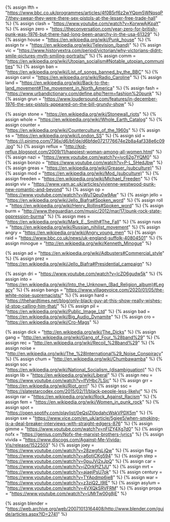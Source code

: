 {%	assign lfth = "https://www.bbc.co.uk/programmes/articles/4f0B5rf6z2wYQpm5WNqsqP7/they-swear-they-were-there-sex-pistols-at-the-lesser-free-trade-hall"	%}
{%	assign clash = "https://www.youtube.com/watch?v=KorwwAjKpaY"	%}
{%	assign zero = "https://theconversation.com/year-zero-for-british-punk-was-1976-but-there-had-long-been-anarchy-in-the-usa-61329"		%}
{%	assign house = "https://en.wikipedia.org/wiki/Punk_house"		%}
{%	assign tv = "https://en.wikipedia.org/wiki/Television_(band)"		%}
{%	assign vic = "https://www.historyextra.com/period/victorian/why-victorians-didnt-smile-pictures-myth-smiling-portraits/"		%}
{%	assign comm = "https://en.wikipedia.org/wiki/Utopian_socialism#Notable_utopian_communities"		%}
{%	assign ban = "https://en.wikipedia.org/wiki/List_of_songs_banned_by_the_BBC"		%}
{%	assign carol = "https://en.wikipedia.org/wiki/Radio_Caroline"		%}
{%	assign land = "https://en.wikipedia.org/wiki/Back-to-the-land_movement#The_movement_in_North_America"		%}
{%	assign fash = "https://www.urbandictionary.com/define.php?term=fashion%20punk"		%}
{%	assign grun = "https://www.loudersound.com/features/in-december-1976-the-sex-pistols-appeared-on-the-bill-grundy-show"		%}

{%	assign stone = "https://en.wikipedia.org/wiki/Stonewall_riots"		%}
{%	assign whole = "https://en.wikipedia.org/wiki/Whole_Earth_Catalog"		%}
{%	assign counter = "https://en.wikipedia.org/wiki/Counterculture_of_the_1960s"		%}
{%	assign ss = "https://en.wikipedia.org/wiki/London_SS"		%}
{%	assign sid = "https://i.pinimg.com/736x/d6/bf/de/d6bfde0721776674e2b8a4af338e6c09.jpg"		%}
{%	assign reflux = "http://kid-reflux.blogspot.com/2009/11/happiest-woman-among-all-women.html"		%}
{%	assign nazi = "https://www.youtube.com/watch?v=iyc62g7YQM0"		%}
{%	assign bonzo = "https://www.youtube.com/watch?v=P-L_5HedJbw"		%}
{%	assign greas = "https://en.wikipedia.org/wiki/Greaser_(subculture)"		%}
{%	assign mod = "https://en.wikipedia.org/wiki/Mod_(subculture)"		%}
{%	assign freeden = "https://en.wikipedia.org/wiki/Michael_Freeden"		%}
{%	assign viv = "https://www.vam.ac.uk/articles/vivienne-westwood-punk-new-romantic-and-beyond"		%}
{%	assign op = "https://www.youtube.com/watch?v=WuTQeu0w9Aw"		%}
{%	assign jello = "https://en.wikipedia.org/wiki/Jello_Biafra#Spoken_word"		%}
{%	assign roll = "https://en.wikipedia.org/wiki/Henry_Rollins#Spoken_word"		%}
{%	assign burm = "http://www.theguardian.com/music/2012/mar/17/punk-rock-state-oppression-burma"		%}
{%	assign mes = "https://en.wikipedia.org/wiki/Mark_E._Smith#The_Fall"		%}
{%	assign russ = "https://en.wikipedia.org/wiki/Russian_nihilist_movement"		%}
{%	assign angry = "https://en.wikipedia.org/wiki/Angry_young_men"		%}
{%	assign raid = "https://www.bbc.co.uk/news/uk-england-suffolk-40804501"		%}
{%	assign minogue = "http://en.wikipedia.org/wiki/Kenneth_Minogue"		%}

{%	assign ad = "https://en.wikipedia.org/wiki/Adbusters#Commercial_style"		%}
{%	assign prez = "https://en.wikipedia.org/wiki/Jello_Biafra#Presidential_campaign"		%}

{%	assign dri = "https://www.youtube.com/watch?v=lcZO6gudw5k"		%}
{%	assign into = "https://en.wikipedia.org/wiki/Into_the_Unknown_(Bad_Religion_album)#Legacy"		%}
{%	assign bangs = "https://www.villagevoice.com/2020/01/05/the-white-noise-supremacists/"		%}
{%	assign hard = "https://thehardtimes.net/blog/only-black-guy-at-this-show-really-wishes-id-stop-calling-him-that/"		%}
{%	assign pil = "https://en.wikipedia.org/wiki/Public_Image_Ltd"		%}
{%	assign bad = "https://en.wikipedia.org/wiki/Big_Audio_Dynamite"		%}
{%	assign cro = "https://en.wikipedia.org/wiki/Cro-Mags"		%}

{%	assign dick = "http://en.wikipedia.org/wiki/The_Dicks"		%}
{%	assign gang = "http://en.wikipedia.org/wiki/Gang_of_Four_%28band%29"		%}
{%	assign rec = "http://en.wikipedia.org/wiki/Recoil_%28band%29"		%}
{%	assign noise = "http://en.wikipedia.org/wiki/The_%28International%29_Noise_Conspiracy"		%}
{%	assign chum = "http://en.wikipedia.org/wiki/Chumbawamba"		%}
{%	assign soc = "https://en.wikipedia.org/wiki/National_Socialism_(disambiguation)"		%}
{%	assign lib = "https://en.wikipedia.org/wiki/Liberal"		%}
{%	assign neu = "https://www.youtube.com/watch?v=IfVHbc7LSic"		%}
{%	assign grr = "https://en.wikipedia.org/wiki/Riot_grrrl"		%}
{%	assign ssc = "https://slatestarcodex.com/2015/02/11/black-people-less-likely/"	%}
{%	assign rar = "https://en.wikipedia.org/wiki/Rock_Against_Racism"		%}
{%	assign fem = "https://en.wikipedia.org/wiki/Women_in_punk_rock"		%}
{%	assign spot = "https://open.spotify.com/playlist/0eQsIZI0pdahcWskVPDX5m"		%}
{%	assign sxe = "https://www.vice.com/en_uk/article/5gjee5/when-smoking-is-a-deal-breaker-interviews-with-straight-edgers-876"		%}
{%	assign gimme = "https://www.youtube.com/watch?v=nFIZY4Xg7d0"		%}
{%	assign nofx = "https://genius.com/Nofx-the-marxist-brothers-lyrics"		%}
{%	assign vivida = "https://www.discogs.com/Against-Me-Vivida-Vis/release/1522503"		%}
{%	assign joey = "https://www.youtube.com/watch?v=28zwgfsLjQw"		%}
{%	assign flag = "https://www.youtube.com/watch?v=a6otjCKg594"	%}
{%	assign step = "https://www.youtube.com/watch?v=0puJVi2xJpQ"		%}
{%	assign car = "https://www.youtube.com/watch?v=jZOrkPIZ1JU"		%}
{%	assign mrt = "https://www.youtube.com/watch?v=ajaejPsU7ok"		%}
{%	assign century = "https://www.youtube.com/watch?v=TYApdmp6je8"	%}
{%	assign war = "https://www.youtube.com/watch?v=z3ziQ2_I9lE"		%}
{%	assign asylum = "https://www.youtube.com/watch?v=4VXQkSRVFRM"		%}
{%	assign propa = "https://www.youtube.com/watch?v=UMrTw00g8jE" %}


{%	assign blender = "https://web.archive.org/web/20071013164408/http://www.blender.com/guide/articles.aspx?ID=2741"		%}
